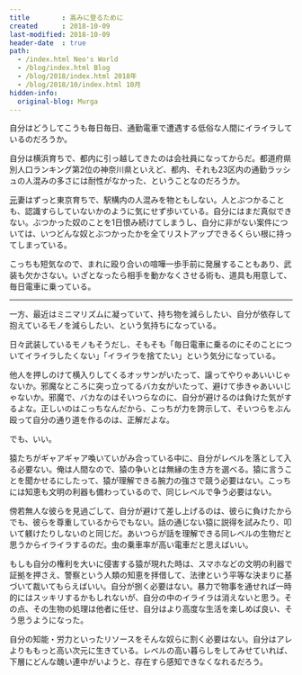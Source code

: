 ```yaml
---
title        : 高みに登るために
created      : 2018-10-09
last-modified: 2018-10-09
header-date  : true
path:
  - /index.html Neo's World
  - /blog/index.html Blog
  - /blog/2018/index.html 2018年
  - /blog/2018/10/index.html 10月
hidden-info:
  original-blog: Murga
---
```


自分はどうしてこうも毎日毎日、通勤電車で遭遇する低俗な人間にイライラしているのだろうか。

自分は横浜育ちで、都内に引っ越してきたのは会社員になってからだ。都道府県別人口ランキング第2位の神奈川県といえど、都内、それも23区内の通勤ラッシュの人混みの多さには耐性がなかった、ということなのだろうか。

<ins datetime="2021-03-26T00:00Z">元</ins>妻はずっと東京育ちで、駅構内の人混みを物ともしない。人とぶつかることも、認識すらしていないかのように気にせず歩いている。自分にはまだ真似できない。ぶつかった奴のことを1日恨み続けてしまうし、自分に非がない案件については、いつどんな奴とぶつかったかを全てリストアップできるくらい根に持ってしまっている。

こっちも短気なので、まれに殴り合いの喧嘩一歩手前に発展することもあり、武装も欠かさない。いざとなったら相手を動かなくさせる術も、道具も用意して、毎日電車に乗っている。

---

一方、最近はミニマリズムに凝っていて、持ち物を減らしたい、自分が依存して抱えているモノを減らしたい、という気持ちになっている。

日々武装しているモノもそうだし、そもそも「毎日電車に乗るのにそのことについてイライラしたくない」「イライラを捨てたい」という気分になっている。

他人を押しのけて横入りしてくるオッサンがいたって、譲ってやりゃあいいじゃないか。邪魔なところに突っ立ってるバカ女がいたって、避けて歩きゃあいいじゃないか。邪魔で、バカなのはそいつらなのに、自分が避けるのは負けた気がするよな。正しいのはこっちなんだから、こっちが力を誇示して、そいつらをぶん殴って自分の通り道を作るのは、正解だよな。

でも、いい。

猿たちがギャアギャア喚いていがみ合っている中に、自分がレベルを落として入る必要ない。俺は人間なので、猿の争いとは無縁の生き方を選べる。猿に言うことを聞かせるにしたって、猿が理解できる腕力の強さで競う必要はない。こっちには知恵も文明の利器も備わっているので、同じレベルで争う必要はない。

傍若無人な彼らを見過ごして、自分が避けて差し上げるのは、彼らに負けたからでも、彼らを尊重しているからでもない。話の通じない猿に説得を試みたり、叩いて躾けたりしないのと同じだ。あいつらが話を理解できる同レベルの生物だと思うからイライラするのだ。虫の乗車率が高い電車だと思えばいい。

もしも自分の権利を大いに侵害する猿が現れた時は、スマホなどの文明の利器で証拠を押さえ、警察という人類の知恵を拝借して、法律という平等な決まりに基づいて裁いてもらえばいい。自分が捌く必要はない。暴力で物事を通せれば一時的にはスッキリするかもしれないが、自分の中のイライラは消えないと思う。その点、その生物の処理は他者に任せ、自分はより高度な生活を楽しめば良い、そう思うようになった。

自分の知能・労力といったリソースをそんな奴らに割く必要はない。自分はアレよりももっと高い次元に生きている。レベルの高い暮らしをしてみせていれば、下層にどんな醜い連中がいようと、存在すら感知できなくなれるだろう。
